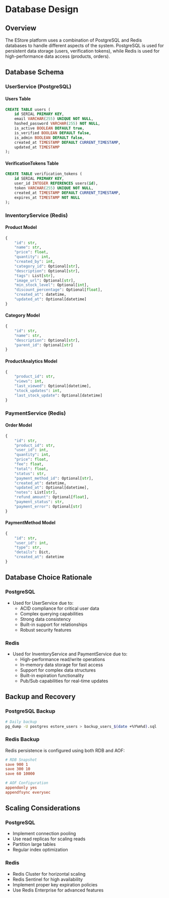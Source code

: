 # Database Design

## Overview
The EStore platform uses a combination of PostgreSQL and Redis databases to handle different aspects of the system. PostgreSQL is used for persistent data storage (users, verification tokens), while Redis is used for high-performance data access (products, orders).

## Database Schema

### UserService (PostgreSQL)

#### Users Table
```sql
CREATE TABLE users (
    id SERIAL PRIMARY KEY,
    email VARCHAR(255) UNIQUE NOT NULL,
    hashed_password VARCHAR(255) NOT NULL,
    is_active BOOLEAN DEFAULT true,
    is_verified BOOLEAN DEFAULT false,
    is_admin BOOLEAN DEFAULT false,
    created_at TIMESTAMP DEFAULT CURRENT_TIMESTAMP,
    updated_at TIMESTAMP
);
```

#### VerificationTokens Table
```sql
CREATE TABLE verification_tokens (
    id SERIAL PRIMARY KEY,
    user_id INTEGER REFERENCES users(id),
    token VARCHAR(255) UNIQUE NOT NULL,
    created_at TIMESTAMP DEFAULT CURRENT_TIMESTAMP,
    expires_at TIMESTAMP NOT NULL
);
```

### InventoryService (Redis)

#### Product Model
```python
{
    "id": str,
    "name": str,
    "price": float,
    "quantity": int,
    "created_by": int,
    "category_id": Optional[str],
    "description": Optional[str],
    "tags": List[str],
    "image_url": Optional[str],
    "min_stock_level": Optional[int],
    "discount_percentage": Optional[float],
    "created_at": datetime,
    "updated_at": Optional[datetime]
}
```

#### Category Model
```python
{
    "id": str,
    "name": str,
    "description": Optional[str],
    "parent_id": Optional[str]
}
```

#### ProductAnalytics Model
```python
{
    "product_id": str,
    "views": int,
    "last_viewed": Optional[datetime],
    "stock_updates": int,
    "last_stock_update": Optional[datetime]
}
```

### PaymentService (Redis)

#### Order Model
```python
{
    "id": str,
    "product_id": str,
    "user_id": int,
    "quantity": int,
    "price": float,
    "fee": float,
    "total": float,
    "status": str,
    "payment_method_id": Optional[str],
    "created_at": datetime,
    "updated_at": Optional[datetime],
    "notes": List[str],
    "refund_amount": Optional[float],
    "payment_status": str,
    "payment_error": Optional[str]
}
```

#### PaymentMethod Model
```python
{
    "id": str,
    "user_id": int,
    "type": str,
    "details": Dict,
    "created_at": datetime
}
```

## Database Choice Rationale

### PostgreSQL
- Used for UserService due to:
  - ACID compliance for critical user data
  - Complex querying capabilities
  - Strong data consistency
  - Built-in support for relationships
  - Robust security features

### Redis
- Used for InventoryService and PaymentService due to:
  - High-performance read/write operations
  - In-memory data storage for fast access
  - Support for complex data structures
  - Built-in expiration functionality
  - Pub/Sub capabilities for real-time updates

## Backup and Recovery

### PostgreSQL Backup
```bash
# Daily backup
pg_dump -U postgres estore_users > backup_users_$(date +%Y%m%d).sql
```

### Redis Backup
Redis persistence is configured using both RDB and AOF:
```conf
# RDB Snapshot
save 900 1
save 300 10
save 60 10000

# AOF Configuration
appendonly yes
appendfsync everysec
```

## Scaling Considerations

### PostgreSQL
- Implement connection pooling
- Use read replicas for scaling reads
- Partition large tables
- Regular index optimization

### Redis
- Redis Cluster for horizontal scaling
- Redis Sentinel for high availability
- Implement proper key expiration policies
- Use Redis Enterprise for advanced features
